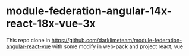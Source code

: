 # module-federation-angular-14x-react-18x-vue-3x
This repo clone in https://github.com/darklimeteam/module-federation-angular-react-vue with some modify in web-pack and project react, vue
